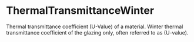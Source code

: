ThermalTransmittanceWinter
==========================

Thermal transmittance coefficient (U-Value) of a material.
Winter thermal transmittance coefficient of the glazing only, often referred to as (U-value).
